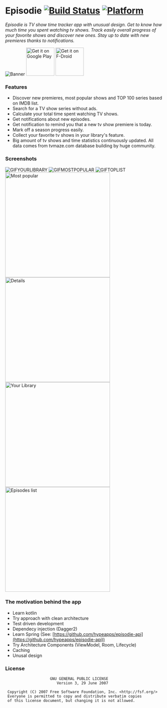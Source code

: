# Episodie [![Build Status](https://travis-ci.org/hypeapps/episodie.svg?branch=master)](https://travis-ci.org/hypeapps/episodie) [![Platform](https://img.shields.io/badge/platform-Android-yellow.svg)](https://www.android.com)
*Episodie is TV show time tracker app with unusual design. Get to know how much time you spent watching tv shows. Track easily overall progress of your favorite shows and discover new ones. Stay up to date with new premieres thanks to notifications.*

![Banner](https://raw.githubusercontent.com/hypeapps/episodie/master/img/header1024x500.png)
<a href="https://play.google.com/store/apps/details?id=pl.hypeapp.episodie" target="_blank">
<img src="https://play.google.com/intl/en_us/badges/images/generic/en-play-badge.png" alt="Get it on Google Play" height="90"/></a>
<a href="https://f-droid.org/packages/pl.hypeapp.episodie/">
<img src="https://f-droid.org/badge/get-it-on.png" alt="Get it on F-Droid" height="90"></a>

### Features
- Discover new premieres, most popular shows and TOP 100 series based on IMDB list. 
- Search for a TV show series without ads.
- Calculate your total time spent watching TV shows.
- Get notifications about new episodes.
- Get notification to remind you that a new tv show premiere is today.
- Mark off a season progress easily.
- Collect your favorite tv shows in your library's feature.
- Big amount of tv shows and time statistics continuously updated. All data comes from  tvmaze.com database building by huge community.

### Screenshots
![GIFYOURLIBRARY](https://raw.githubusercontent.com/hypeapps/episodie/master/img/your_library.gif) ![GIFMOSTPOPULAR](https://raw.githubusercontent.com/hypeapps/episodie/master/img/mostpopular.gif) ![GIFTOPLIST](https://raw.githubusercontent.com/hypeapps/episodie/master/img/toplist.gif)
<img src="https://raw.githubusercontent.com/hypeapps/episodie/master/img/scr1.jpg" alt="Most popular" height="335"/> <img src="https://raw.githubusercontent.com/hypeapps/episodie/master/img/scr7.jpg" alt="Details" height="335"/> <img src="https://raw.githubusercontent.com/hypeapps/episodie/master/img/scr6.jpg" alt="Your Library" height="335"/> <img src="https://raw.githubusercontent.com/hypeapps/episodie/master/img/scr8.jpg" alt="Episodes list" height="335"/>

### The motivation behind the app
- Learn kotlin
- Try approach with clean architecture
- Test driven development
- Dependecy injection (Dagger2)
- Learn Spring (See: [https://github.com/hypeapps/episodie-api](https://github.com/hypeapps/episodie-api))
- Try Architecture Components (ViewModel, Room, Lifecycle)
- Caching
- Unusal design

### License
```
                    GNU GENERAL PUBLIC LICENSE
                       Version 3, 29 June 2007

 Copyright (C) 2007 Free Software Foundation, Inc. <http://fsf.org/>
 Everyone is permitted to copy and distribute verbatim copies
 of this license document, but changing it is not allowed.
```
